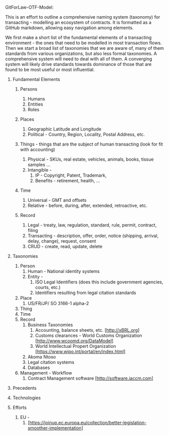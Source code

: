 GitForLaw-OTF-Model:


This is an effort to outline a comprehensive naming system (taxonomy) for transacting - modelling an ecosystem of contracts.
It is formatted as a GitHub markdown, allowing easy navigation among elements.

We first make a short list of the fundamental elements of a transacting environment - the ones that need to be modelled in most transaction flows.  Then we start a broad list of taxonomies that we are aware of, many of them standards from various organizations, but also less formal taxonomies. A comprehensive system will need to deal with all of them.  A converging system will likely drive standards towards dominance of those that are found to be most useful or most influential.



1.  Fundamental Elements

    1. Persons
        1. Humans
        1. Entities
        1. Roles

    1. Places
        1. Geographic Latitude and Longitude
        1. Political - Country, Region, Locality, Postal Address, etc.
    1. Things - things that are the subject of human transacting  (look for fit with accounting)
        1. Physical - SKUs, real estate, vehicles, animals, books, tissue samples ...
        1. Intangible -
            1. IP - Copyright, Patent, Trademark, 
            1. Benefits - retirement, health, ...
    1. Time
        1. Universal - GMT and offsets
        1. Relative - before, during, after, extended, retroactive, etc.
    1. Record
        1. Legal - treaty, law, regulation, standard, rule, permit, contract, filing
        1. Transacting - description, offer, order, notice (shipping, arrival, delay, change), request, consent
        1. CRUD - create, read, update, delete


1.  Taxonomies

    1. Person
        1. Human - National identity systems
        1. Entity - 
            1. ISO Legal Identifiers  (does this include government agencies, courts, etc.)
            1. Identifiers resulting from legal citation standards
    1. Place
        1. US/FR/JP/  SO 3166-1 alpha-2
    1. Thing
    1. Time
    1. Record
        1. Business Taxonomies
            1. Accounting, balance sheets, etc. [http://xBRL.org]
            1. Customs clearances - World Customs Organization [http://www.wcoomd.org/DataModel]
            1. World Intellectual Propert Organization [https://www.wipo.int/portal/en/index.html]
        1. Akoma Ntoso
        1. Legal citation systems
        1. Databases
    1. Management - Workflow
        1. Contract Management software  [http://software.iaccm.com]
        
 
1. Precedents

1. Technologies


1. Efforts
    1. EU - 
        1. [https://joinup.ec.europa.eu/collection/better-legislation-smoother-implementation]
